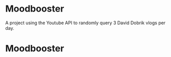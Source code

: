 # Moodbooster

A project using the Youtube API to randomly query 3 David Dobrik vlogs per day.
# Moodbooster
